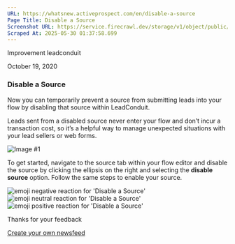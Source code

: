 ```yaml
---
URL: https://whatsnew.activeprospect.com/en/disable-a-source
Page Title: Disable a Source
Screenshot URL: https://service.firecrawl.dev/storage/v1/object/public/media/screenshot-4faf7771-e3a9-4313-b315-fef4f11c708c.png
Scraped At: 2025-05-30 01:37:58.699
---
```


Improvement
leadconduit

October 19, 2020

### Disable a Source

Now you can temporarily prevent a source from submitting leads into your flow by disabling that source within LeadConduit.

Leads sent from a disabled source never enter your flow and don’t incur a transaction cost, so it’s a helpful way to manage unexpected situations with your lead sellers or web forms.

![Image #1](https://app.getbeamer.com/pictures?id=109216-SSHvv73vv73vv713dyNFbe-_vWzvv71RdO-_vVBZ77-9aO-_ve-_vQfvv71q77-977-9Q3hP77-9Xw..&v=4)

To get started, navigate to the source tab within your flow editor and disable the source by clicking the ellipsis on the right and selecting the **disable source** option. Follow the same steps to enable your source.

![emoji negative reaction for 'Disable a Source'](https://app.getbeamer.com/images/emojiNeg.svg)![emoji neutral reaction for 'Disable a Source'](https://app.getbeamer.com/images/emojiNeut.svg)![emoji positive reaction for 'Disable a Source'](https://app.getbeamer.com/images/emojiPos.svg)

Thanks for your feedback

[Create your own newsfeed](https://www.getbeamer.com/?ref=watermark_MErKJCnu12412_public&company=ActiveProspect&watermarkRef=create&utm_term=MErKJCnu12412&utm_content=ActiveProspect&utm_source=standalone&utm_medium=footer&utm_campaign=create)
